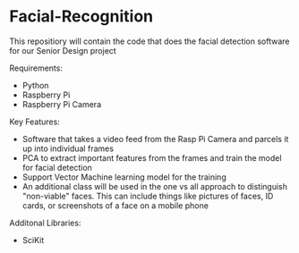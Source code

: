 # Facial-Recognition
This repositiory will contain the code that does the facial detection software for our Senior Design project 

Requirements:
* Python
* Raspberry Pi
* Raspberry Pi Camera

Key Features:
* Software that takes a video feed from the Rasp Pi Camera and parcels it up into individual frames
* PCA to extract important features from the frames and train the model for facial detection
* Support Vector Machine learning model for the training
* An additional class will be used in the one vs all approach to distinguish "non-viable" faces. This can include things like pictures of faces, ID cards, or screenshots of a face on a mobile phone

Additonal Libraries:
* SciKit
